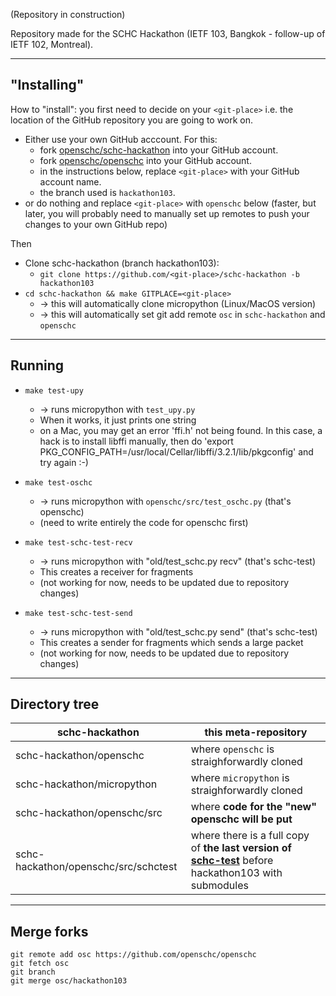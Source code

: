 (Repository in construction)

Repository made for the SCHC Hackathon (IETF 103, Bangkok - follow-up of IETF 102, Montreal).

---

## "Installing"

How to "install": you first need to decide on your `<git-place>` i.e. the location of the GitHub repository you are going to work on.
* Either use your own GitHub acccount. For this:
  - fork [openschc/schc-hackathon](https://github.com/openschc/schc-hackathon) into your GitHub account.
  - fork [openschc/openschc](https://github.com/openschc/openschc) into your GitHub account.
  - in the instructions below, replace `<git-place>` with your GitHub account name.
  - the branch used is `hackathon103`.
* or do nothing and replace `<git-place>` with `openschc` below (faster, but later, you will probably need to manually set up remotes to push your changes to your own GitHub repo)

Then

* Clone schc-hackathon (branch hackathon103):
  * `git clone https://github.com/<git-place>/schc-hackathon -b hackathon103`
* `cd schc-hackathon && make GITPLACE=<git-place>`
  * -> this will automatically clone micropython (Linux/MacOS version)
  * -> this will automatically set git add remote `osc` in `schc-hackathon` and `openschc`


----

## Running

* `make test-upy`
  * -> runs micropython with `test_upy.py`
  * When it works, it just prints one string
  * on a Mac, you may get an error 'ffi.h' not being found. In this case, a hack is to install libffi manually, then do 'export PKG_CONFIG_PATH=/usr/local/Cellar/libffi/3.2.1/lib/pkgconfig' and try again :-)

* `make test-oschc`
  * -> runs micropython with `openschc/src/test_oschc.py` (that's openschc)
  * (need to write entirely the code for openschc first)

* `make test-schc-test-recv`
  * -> runs micropython with "old/test_schc.py recv" (that's schc-test)
  * This creates a receiver for fragments
  * (not working for now, needs to be updated due to repository changes)

* `make test-schc-test-send`
  * -> runs micropython with "old/test_schc.py send" (that's schc-test)
  * This creates a sender for fragments which sends a large packet
  * (not working for now, needs to be updated due to repository changes)

----

## Directory tree

|schc-hackathon | this meta-repository|
|-|-|
|schc-hackathon/openschc | where `openschc` is straighforwardly cloned |
|schc-hackathon/micropython | where `micropython` is straighforwardly cloned |
|schc-hackathon/openschc/src | where **code for the "new" openschc will be put** |
|schc-hackathon/openschc/src/schctest | where there is a full copy of **the last version of [schc-test](https://github.com/tanupoo/schc-test)** before hackathon103 with submodules |


---

## Merge forks

   
    git remote add osc https://github.com/openschc/openschc
   	git fetch osc
   	git branch
    git merge osc/hackathon103

